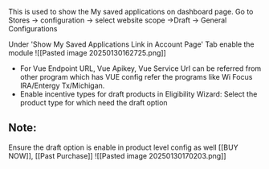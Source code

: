 This is used to show the My saved applications on dashboard page.
Go to Stores -> configuration -> select website scope ->Draft -> General Configurations

Under 'Show My Saved Applications Link in Account Page' Tab enable the module
![[Pasted image 20250130162725.png]]

* For Vue Endpoint URL, Vue Apikey, Vue Service Url can be referred from other program which has VUE config refer the programs like  Wi Focus IRA/Entergy Tx/Michigan.
* Enable incentive types for draft products in Eligibility Wizard:
		Select the product type for which need the draft option
  
## Note:
   Ensure the draft option is enable in product level config as well [[BUY NOW]], [[Past Purchase]]
   ![[Pasted image 20250130170203.png]]

